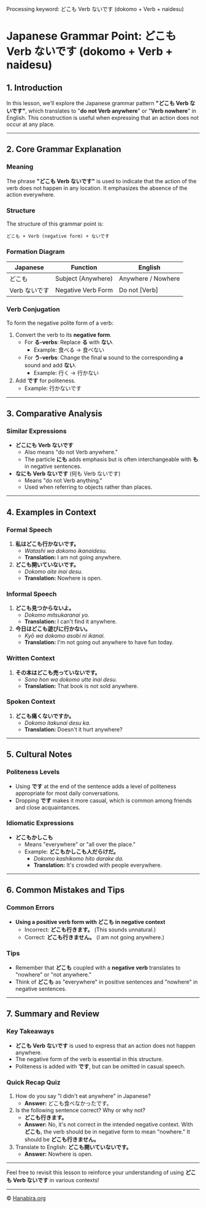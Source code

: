 Processing keyword: どこも Verb ないです (dokomo + Verb + naidesu)
# Japanese Grammar Point: どこも Verb ないです (dokomo + Verb + naidesu)

## 1. Introduction
In this lesson, we'll explore the Japanese grammar pattern **"どこも Verb ないです"**, which translates to "**do not Verb anywhere**" or "**Verb nowhere**" in English. This construction is useful when expressing that an action does not occur at any place.

---
## 2. Core Grammar Explanation
### Meaning
The phrase **"どこも Verb ないです"** is used to indicate that the action of the verb does not happen in any location. It emphasizes the absence of the action everywhere.
### Structure
The structure of this grammar point is:
```
どこも + Verb (negative form) + ないです
```
### Formation Diagram
| Japanese        | Function            | English               |
|-----------------|---------------------|-----------------------|
| どこも           | Subject (Anywhere)  | Anywhere / Nowhere    |
| Verb ないです     | Negative Verb Form  | Do not [Verb]         |
### Verb Conjugation
To form the negative polite form of a verb:
1. Convert the verb to its **negative form**.
   - For **る-verbs**: Replace **る** with **ない**.
     - Example: 食べる → 食べない
   - For **う-verbs**: Change the final **u** sound to the corresponding **a** sound and add **ない**.
     - Example: 行く → 行かない
2. Add **です** for politeness.
   - Example: 行かないです
---
## 3. Comparative Analysis
### Similar Expressions
- **どこにも Verb ないです**
  - Also means "do not Verb anywhere."
  - The particle **にも** adds emphasis but is often interchangeable with **も** in negative sentences.
- **なにも Verb ないです** (何も Verb ないです)
  - Means "do not Verb anything."
  - Used when referring to objects rather than places.
---
## 4. Examples in Context
### Formal Speech
1. **私はどこも行かないです。**
   - *Watashi wa dokomo ikanaidesu.*
   - **Translation:** I am not going anywhere.
2. **どこも開いていないです。**
   - *Dokomo aite inai desu.*
   - **Translation:** Nowhere is open.
### Informal Speech
1. **どこも見つからないよ。**
   - *Dokomo mitsukaranai yo.*
   - **Translation:** I can't find it anywhere.
2. **今日はどこも遊びに行かない。**
   - *Kyō wa dokomo asobi ni ikanai.*
   - **Translation:** I'm not going out anywhere to have fun today.
### Written Context
1. **その本はどこも売っていないです。**
   - *Sono hon wa dokomo utte inai desu.*
   - **Translation:** That book is not sold anywhere.
### Spoken Context
1. **どこも痛くないですか。**
   - *Dokomo itakunai desu ka.*
   - **Translation:** Doesn't it hurt anywhere?
---
## 5. Cultural Notes
### Politeness Levels
- Using **です** at the end of the sentence adds a level of politeness appropriate for most daily conversations.
- Dropping **です** makes it more casual, which is common among friends and close acquaintances.
### Idiomatic Expressions
- **どこもかしこも**
  - Means "everywhere" or "all over the place."
  - Example: **どこもかしこも人だらけだ。**
    - *Dokomo kashikomo hito darake da.*
    - **Translation:** It's crowded with people everywhere.
---
## 6. Common Mistakes and Tips
### Common Errors
- **Using a positive verb form with どこも in negative context**
  - Incorrect: **どこも行きます。** (This sounds unnatural.)
  - Correct: **どこも行きません。** (I am not going anywhere.)
### Tips
- Remember that **どこも** coupled with a **negative verb** translates to "nowhere" or "not anywhere."
- Think of **どこも** as "everywhere" in positive sentences and "nowhere" in negative sentences.
---
## 7. Summary and Review
### Key Takeaways
- **どこも Verb ないです** is used to express that an action does not happen anywhere.
- The negative form of the verb is essential in this structure.
- Politeness is added with **です**, but can be omitted in casual speech.
### Quick Recap Quiz
1. How do you say "I didn't eat anywhere" in Japanese?
   - **Answer:** どこも食べなかったです。
2. Is the following sentence correct? Why or why not?
   - **どこも行きます。**
   - **Answer:** No, it's not correct in the intended negative context. With **どこも**, the verb should be in negative form to mean "nowhere." It should be **どこも行きません。**
3. Translate to English: **どこも開いていないです。**
   - **Answer:** Nowhere is open.
---
Feel free to revisit this lesson to reinforce your understanding of using **どこも Verb ないです** in various contexts!


---

© [Hanabira.org](https://hanabira.org)
